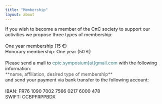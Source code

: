 ```yaml
---
title: "Membership"
layout: about
---
```

<span style="font-size:1.05em;">
If you wish to become a member of the CπC society to support our activities we propose three types of membership:<br>
<br>
One year membership (15 €)<br>
Honorary membership: One year (50 €)<br>
<br>
Please send a mail to <span style="color:#398188">cpic.symposium[at]gmail.com</span> with the following information:<br><span style="color:#606060">**name, affiliation, desired type of membership**</span><br> 
and send your payment via bank transfer to the following account:<br>
<br>
IBAN: FR76 1090 7002 7566 0217 6000 478<br>
SWIFT: CCBPFRPPBDX
</span>
<br>
